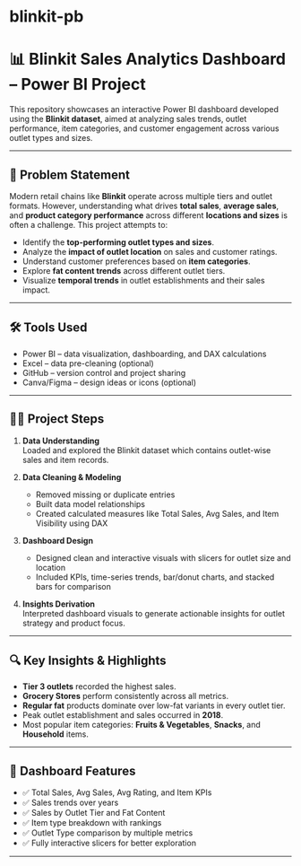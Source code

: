 # blinkit-pb
# 📊 Blinkit Sales Analytics Dashboard – Power BI Project

This repository showcases an interactive Power BI dashboard developed using the **Blinkit dataset**, aimed at analyzing sales trends, outlet performance, item categories, and customer engagement across various outlet types and sizes.

---

## 📝 Problem Statement

Modern retail chains like **Blinkit** operate across multiple tiers and outlet formats. However, understanding what drives **total sales**, **average sales**, and **product category performance** across different **locations and sizes** is often a challenge. This project attempts to:
- Identify the **top-performing outlet types and sizes**.
- Analyze the **impact of outlet location** on sales and customer ratings.
- Understand customer preferences based on **item categories**.
- Explore **fat content trends** across different outlet tiers.
- Visualize **temporal trends** in outlet establishments and their sales impact.

---

## 🛠️ Tools Used

- Power BI – data visualization, dashboarding, and DAX calculations
- Excel – data pre-cleaning (optional)
- GitHub – version control and project sharing
- Canva/Figma – design ideas or icons (optional)

---

## 🚶‍♂️ Project Steps

1. **Data Understanding**  
   Loaded and explored the Blinkit dataset which contains outlet-wise sales and item records.

2. **Data Cleaning & Modeling**  
   - Removed missing or duplicate entries
   - Built data model relationships
   - Created calculated measures like Total Sales, Avg Sales, and Item Visibility using DAX

3. **Dashboard Design**  
   - Designed clean and interactive visuals with slicers for outlet size and location
   - Included KPIs, time-series trends, bar/donut charts, and stacked bars for comparison

4. **Insights Derivation**  
   Interpreted dashboard visuals to generate actionable insights for outlet strategy and product focus.

---

## 🔍 Key Insights & Highlights

- **Tier 3 outlets** recorded the highest sales.
- **Grocery Stores** perform consistently across all metrics.
- **Regular fat** products dominate over low-fat variants in every outlet tier.
- Peak outlet establishment and sales occurred in **2018**.
- Most popular item categories: **Fruits & Vegetables**, **Snacks**, and **Household** items.

---

## 📌 Dashboard Features

- ✅ Total Sales, Avg Sales, Avg Rating, and Item KPIs
- ✅ Sales trends over years
- ✅ Sales by Outlet Tier and Fat Content
- ✅ Item type breakdown with rankings
- ✅ Outlet Type comparison by multiple metrics
- ✅ Fully interactive slicers for better exploration

---
